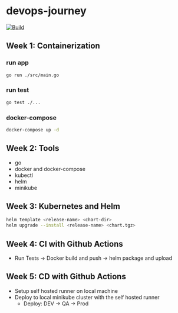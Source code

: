 # devops-journey

[![Build](https://github.com/shambhand/devops-journey/actions/workflows/ci-cd.yaml/badge.svg?branch=main)](https://github.com/shambhand/devops-journey/actions/workflows/ci-cd.yaml)

## Week 1: Containerization
### run app
``` sh
go run ./src/main.go
```

### run test
```sh
go test ./... 
```

### docker-compose
```sh
docker-compose up -d
```

## Week 2: Tools
* go
* docker and docker-compose
* kubectl
* helm
* minikube

## Week 3: Kubernetes and Helm
``` sh
helm template <release-name> <chart-dir>
helm upgrade --install <release-name> <chart.tgz>
```
## Week 4: CI with Github Actions
* Run Tests -> Docker build and push -> helm package and upload

## Week 5: CD with Github Actions
* Setup self hosted runner on local machine
* Deploy to local minikube cluster with the self hosted runner
  * Deploy: DEV -> QA -> Prod

